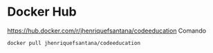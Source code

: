 # Docker Hub

https://hub.docker.com/r/jhenriquefsantana/codeeducation
Comando

```sh
docker pull jhenriquefsantana/codeeducation
```
